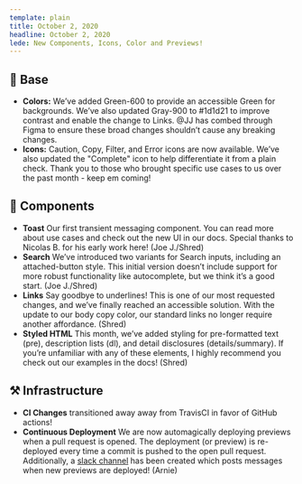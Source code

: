 ```yaml
---
template: plain
title: October 2, 2020
headline: October 2, 2020
lede: New Components, Icons, Color and Previews!
---
```


## :art: Base

<Description>

- **Colors:** We’ve added Green-600 to provide an accessible Green for backgrounds. We’ve also updated Gray-900 to #1d1d21 to improve contrast and enable the change to Links. @JJ has combed through Figma to ensure these broad changes shouldn’t cause any breaking changes.
- **Icons:** Caution, Copy, Filter, and Error icons are now available. We’ve also updated the "Complete" icon to help differentiate it from a plain check. Thank you to those who brought specific use cases to us over the past month - keep em coming!

</Description>

## 🧩 Components

<Description>

- **Toast** Our first transient messaging component. You can read more about use cases and check out the new UI in our docs. Special thanks to Nicolas B. for his early work here! (Joe J./Shred)
- **Search** We’ve introduced two variants for Search inputs, including an attached-button style. This initial version doesn’t include support for more robust functionality like autocomplete, but we think it’s a good start. (Joe J./Shred)
- **Links** Say goodbye to underlines! This is one of our most requested changes, and we’ve finally reached an accessible solution. With the update to our body copy color, our standard links no longer require another affordance. (Shred)
- **Styled HTML** This month, we’ve added styling for pre-formatted text (pre), description lists (dl), and detail disclosures (details/summary). If you’re unfamiliar with any of these elements, I highly recommend you check out our examples in the docs! (Shred)

</Description>

## ⚒️ Infrastructure

<Description>

- **CI Changes** transitioned away away from TravisCI in favor of GitHub actions!
- **Continuous Deployment** We are now automagically deploying previews when a pull request is opened. The deployment (or preview) is re-deployed every time a commit is pushed to the open pull request. Additionally, a [slack channel](https://okta.slack.com/archives/C01BF6S2LNB) has been created which posts messages when new previews are deployed! (Arnie)

</Description>

<!-- ## 📐 Design -->
